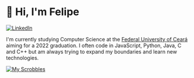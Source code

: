 # 👋 Hi, I'm Felipe

[![LinkedIn](https://img.shields.io/badge/linkedin-%230077B5.svg?style=flat&logo=linkedin&logoColor=white)](https://www.linkedin.com/in/felipe-keiler/)

I'm currently studying Computer Science at the [Federal University of Ceará](https://www.ufc.br/) aiming for a 2022 graduation. I often code in JavaScript, Python, Java, C and C++ but am always trying to expand my boundaries and learn new technologies.

[![My Scrobbles](https://lastfm-recently-played.vercel.app/api?user=Neatness2291&loved=true&loved_style=4)](https://www.last.fm/user/Neatness2291)
